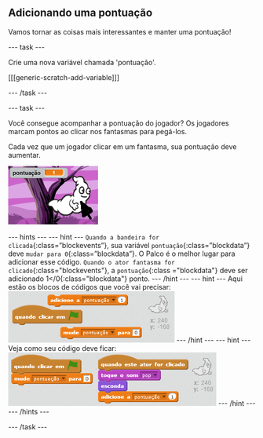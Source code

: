 ## Adicionando uma pontuação

Vamos tornar as coisas mais interessantes e manter uma pontuação!

\--- task \---

Crie uma nova variável chamada 'pontuação'.

[[[generic-scratch-add-variable]]]

\--- /task \---

\--- task \---

Você consegue acompanhar a pontuação do jogador? Os jogadores marcam pontos ao clicar nos fantasmas para pegá-los.

Cada vez que um jogador clicar em um fantasma, sua pontuação deve aumentar.

![Pontuação crescente](images/ghost-score-test.png)

\--- hints \--- \--- hint \--- `Quando a bandeira for clicada`{:class=”blockevents”}, sua variável `pontuação`{:class=”blockdata”} deve `mudar para 0`{:class=”blockdata”}. O Palco é o melhor lugar para adicionar esse código. `Quando o ator fantasma for clicado`{:class="blockevents"}, a `pontuação`{:class ="blockdata"} deve ser adicionado 1</0{:class="blockdata"} ponto.
--- /hint --- 
--- hint --- 
Aqui estão os blocos de códigos que você vai precisar:
<img src="images/ghost-score-blocks.png" alt="screenshot" />
--- /hint --- 
--- hint --- 
Veja como seu código deve ficar: 
<img src="images/ghost-score-code.png" alt="screenshot" /> 
--- /hint --- 
--- /hints ---</p>

<p>--- /task ---</p>